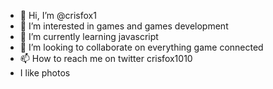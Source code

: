 - 👋 Hi, I’m @crisfox1
- 👀 I’m interested in games and games development  
- 🌱 I’m currently learning javascript  
- 💞️ I’m looking to collaborate on everything game connected
- 📫 How to reach me on twitter crisfox1010
-   I like photos 
<!---
crisfox1/crisfox1 is a ✨ special ✨ repository because its `README.md` (this file) appears on your GitHub profile.
You can click the Preview link to take a look at your changes.
--->

